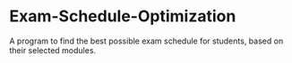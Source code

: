 # Exam-Schedule-Optimization
A program to find the best possible exam schedule for students, based on their selected modules.
